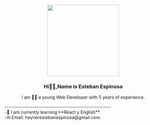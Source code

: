 <p align="center" width="300">

<img align="center" width="230"  src="https://scontent.feoh4-4.fna.fbcdn.net/v/t1.15752-9/363991524_296740719603491_667172643612434226_n.jpg?_nc_cat=111&ccb=1-7&_nc_sid=8cd0a2&_nc_ohc=zvHMAjFKvUIAX_eJWTI&_nc_ht=scontent.feoh4-4.fna&oh=03_AdTtq_5MZwx29b64fyECpacVoBMiylzgfhcCt0O5Adwudw&oe=64FE2240" >
<h3 align="center">Hi🙋‍♂️,Name is Esteban Espinosa </h3>

<p align="center">I am 💁‍♂️ a young Web Developer with 5 years of experience. </p>
----------------------------------------------------- <br>
-🧠 I am currently learning:**React y English**.<br>
-✉ Email: heynerestebanespinosa@gmail.com.<br>
</p>
